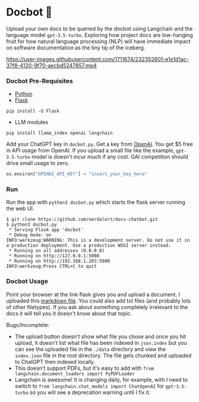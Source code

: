 # Docbot :robot: 

Upload your own docs to be queried by the docbot using Langchain and the language model `gpt-3.5-turbo`. Exploring how project docs are low-hanging fruit for how natural language processing (NLP) will have immediate impact on software documentation as the tiny tip of the iceberg.

https://user-images.githubusercontent.com/1711674/232352601-e1e1d1ac-37f8-4120-9f70-aecbd5247857.mp4


### Docbot Pre-Requisites

- [Python](https://www.python.org/downloads/)
- [Flask](https://pypi.org/project/Flask/)

```commandline
pip install -U Flask
```

- LLM modules

```commandline
pip install llama_index openai langchain
```

Add your ChatGPT key in `docbot.py`. Get a key from [OpenAI](https://platform.openai.com/account/api-keys). You get $5 free in API usage from OpenAI. If you upload a small file like the example, `gpt-3.5-turbo` model is doesn't incur much if any cost. GAI competition should drive small usage to zero.

```python
os.environ["OPENAI_API_KEY"] = "insert_your_key_here"
```

### Run

Run the app with `python3 docbot.py` which starts the flask server running the web UI.

```commandline
$ git clone https://github.com/nerdalert/docs-chatbot.git
$ python3 docbot.py
 * Serving Flask app 'docbot'
 * Debug mode: on
INFO:werkzeug:WARNING: This is a development server. Do not use it in a production deployment. Use a production WSGI server instead.
 * Running on all addresses (0.0.0.0)
 * Running on http://127.0.0.1:5000
 * Running on http://192.168.1.203:5000
INFO:werkzeug:Press CTRL+C to quit
```

### Docbot Usage

Point your browser at the link flask gives you and upload a document. I uploaded this [markdown file](https://github.com/nexodus-io/nexodus/blob/main/docs/development/design/design-discovery.md). You could also add txt files (and probably lots of other filetypes).
If you ask about something completely irrelevant to the docs it will tell you it doesn't know about that topic.

Bugs/Incomplete: 
- The upload button doesn't show what file you chose and once you hit upload, it doesn't list what file has been indexed in `json.index` but you can see the uploaded file in the `./data` directory and view the `index.json` file in the root directory. The file gets chunked and uploaded to ChatGPT then indexed locally.
- This doesn't support PDFs, but it's easy to add with `from langchain.document_loaders import PyPDFLoader`
- Langchain is awesome! It is changing daily, for example, with I need to switch to `from langchain.chat_models import ChatOpenAI` for `gpt-3.5-turbo` so you will see a deprecation warning until I fix it.
